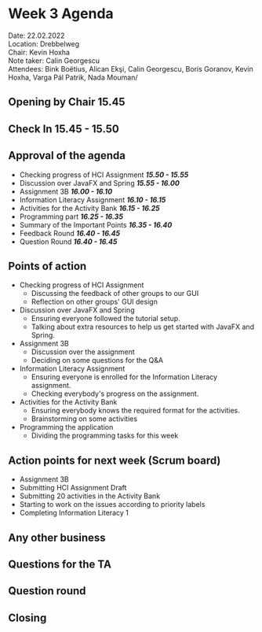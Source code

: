 # Week 3 Agenda


Date:           22.02.2022\
Location:       Drebbelweg\
Chair:          Kevin Hoxha\
Note taker:     Calin Georgescu\
Attendees:      Bink Boëtius, Alican Ekşi, Calin Georgescu, Boris Goranov, Kevin Hoxha, Varga Pál Patrik, Nada Mouman/

## Opening by Chair 15.45

## Check In 15.45 - 15.50

## Approval of the agenda

* Checking progress of HCI Assignment  <em><b>15.50 - 15.55</b></em>
* Discussion over JavaFX and Spring  <em><b>15.55 - 16.00</b></em>
* Assignment 3B  <em><b> 16.00 - 16.10 </b></em>
* Information Literacy Assignment <em><b>16.10 - 16.15</b></em>
* Activities for the Activity Bank <em><b>16.15 - 16.25</b></em>
* Programming part <em><b>16.25 - 16.35</b></em>
* Summary of the Important Points <em><b>16.35 - 16.40</b></em>
* Feedback Round <em><b>16.40 - 16.45</b></em>
* Question Round <em><b>16.40 - 16.45</b></em>

## Points of action

- Checking progress of HCI Assignment
    - Discussing the feedback of other groups to our GUI
    - Reflection on other groups' GUI design
- Discussion over JavaFX and Spring
    - Ensuring everyone followed the tutorial setup.
    - Talking about extra resources to help us get started with JavaFX and Spring.
- Assignment 3B
    - Discussion over the assignment
    - Deciding on some questions for the Q&A
- Information Literacy Assignment
    - Ensuring everyone is enrolled for the Information Literacy assignment.
    - Checking everybody's progress on the assignment.
- Activities for the Activity Bank
    - Ensuring everybody knows the required format for the activities.
    - Brainstorming on some activities
- Programming the application
    - Dividing the programming tasks for this week

## Action points for next week (Scrum board)
* Assignment 3B
* Submitting HCI Assignment Draft
* Submitting 20 activities in the Activity Bank
* Starting to work on the issues according to priority labels
* Completing Information Literacy 1

## Any other business

## Questions for the TA

## Question round


## Closing

